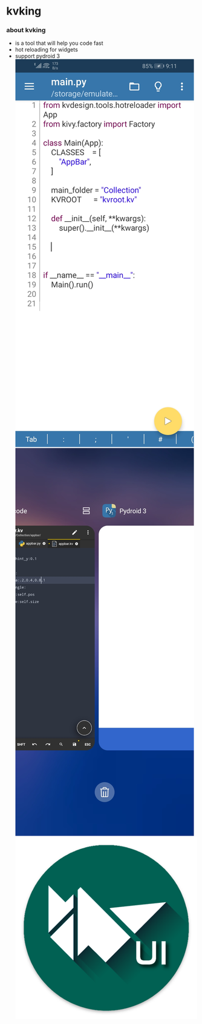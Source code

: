 # kvking
### about kvking
- is a tool that will help you code fast
- hot reloading for widgets
- support pydroid 3
![pydroid](assets/img/pydroid.jpg)
![screen](assets/img/lua.jpg)
![kivyuik](assets/img/uik_logo.png)
